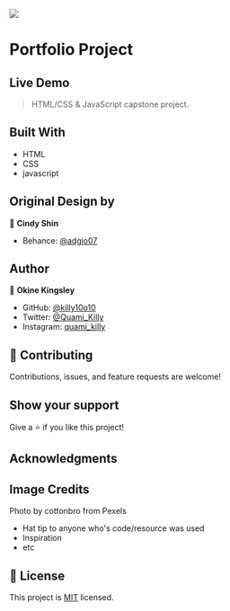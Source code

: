![](https://img.shields.io/badge/Microverse-blueviolet)

# Portfolio Project



## Live Demo


> HTML/CSS & JavaScript capstone project.

## Built With

- HTML
- CSS
- javascript


## Original Design by
👤 **Cindy Shin**
- Behance: [@adgio07](https://www.behance.net/adagio07)

## Author
👤 **Okine Kingsley**
- GitHub: [@killy10o10](https://github.com/killy10o10)
- Twitter: [@Quami_Killy](https://twitter.com/Quami_Killy)
- Instagram: [quami_killy](https://www.instagram.com/quami_killy/)


## 🤝 Contributing

Contributions, issues, and feature requests are welcome!

## Show your support

Give a ⭐️ if you like this project!

## Acknowledgments
## Image Credits
Photo by cottonbro from Pexels

- Hat tip to anyone who's code/resource was used
- Inspiration
- etc

## 📝 License

This project is [MIT](./MIT.md) licensed.
